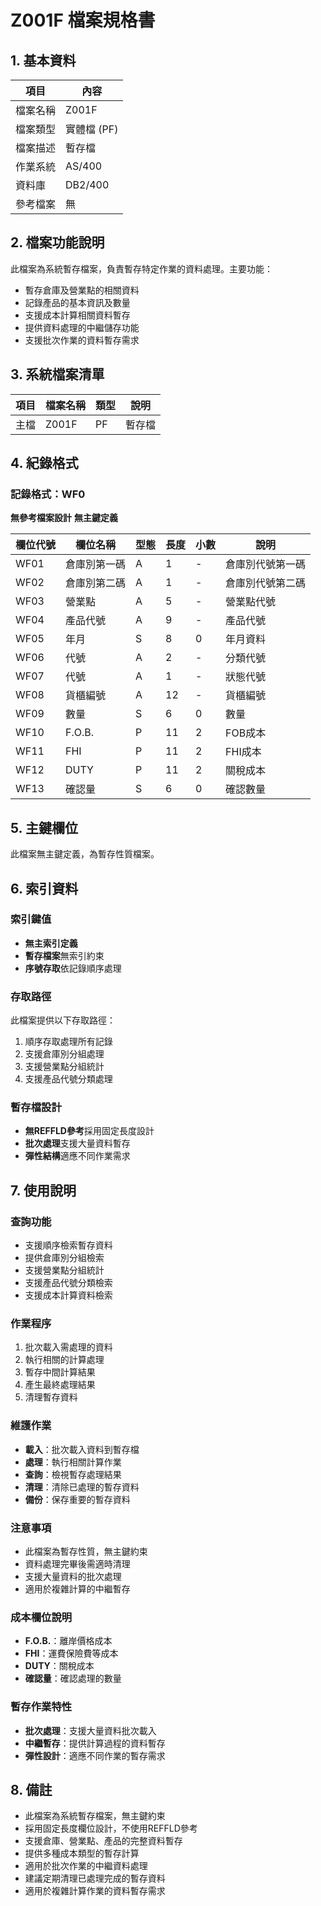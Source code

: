 # Z001F 檔案規格書

## 1. 基本資料

| 項目 | 內容 |
|------|------|
| 檔案名稱 | Z001F |
| 檔案類型 | 實體檔 (PF) |
| 檔案描述 | 暫存檔 |
| 作業系統 | AS/400 |
| 資料庫 | DB2/400 |
| 參考檔案 | 無 |

## 2. 檔案功能說明

此檔案為系統暫存檔案，負責暫存特定作業的資料處理。主要功能：
- 暫存倉庫及營業點的相關資料
- 記錄產品的基本資訊及數量
- 支援成本計算相關資料暫存
- 提供資料處理的中繼儲存功能
- 支援批次作業的資料暫存需求

## 3. 系統檔案清單

| 項目 | 檔案名稱 | 類型 | 說明 |
|------|----------|------|------|
| 主檔 | Z001F | PF | 暫存檔 |

## 4. 紀錄格式

### 記錄格式：WF0
**無參考檔案設計**
**無主鍵定義**

| 欄位代號 | 欄位名稱 | 型態 | 長度 | 小數 | 說明 |
|----------|----------|------|------|------|------|
| WF01 | 倉庫別第一碼 | A | 1 | - | 倉庫別代號第一碼 |
| WF02 | 倉庫別第二碼 | A | 1 | - | 倉庫別代號第二碼 |
| WF03 | 營業點 | A | 5 | - | 營業點代號 |
| WF04 | 產品代號 | A | 9 | - | 產品代號 |
| WF05 | 年月 | S | 8 | 0 | 年月資料 |
| WF06 | 代號 | A | 2 | - | 分類代號 |
| WF07 | 代號 | A | 1 | - | 狀態代號 |
| WF08 | 貨櫃編號 | A | 12 | - | 貨櫃編號 |
| WF09 | 數量 | S | 6 | 0 | 數量 |
| WF10 | F.O.B. | P | 11 | 2 | FOB成本 |
| WF11 | FHI | P | 11 | 2 | FHI成本 |
| WF12 | DUTY | P | 11 | 2 | 關稅成本 |
| WF13 | 確認量 | S | 6 | 0 | 確認數量 |

## 5. 主鍵欄位

此檔案無主鍵定義，為暫存性質檔案。

## 6. 索引資料

### 索引鍵值
- **無主索引定義**
- **暫存檔案**無索引約束
- **序號存取**依記錄順序處理

### 存取路徑
此檔案提供以下存取路徑：
1. 順序存取處理所有記錄
2. 支援倉庫別分組處理
3. 支援營業點分組統計
4. 支援產品代號分類處理

### 暫存檔設計
- **無REFFLD參考**採用固定長度設計
- **批次處理**支援大量資料暫存
- **彈性結構**適應不同作業需求

## 7. 使用說明

### 查詢功能
- 支援順序檢索暫存資料
- 提供倉庫別分組檢索
- 支援營業點分組統計
- 支援產品代號分類檢索
- 支援成本計算資料檢索

### 作業程序
1. 批次載入需處理的資料
2. 執行相關的計算處理
3. 暫存中間計算結果
4. 產生最終處理結果
5. 清理暫存資料

### 維護作業
- **載入**：批次載入資料到暫存檔
- **處理**：執行相關計算作業
- **查詢**：檢視暫存處理結果
- **清理**：清除已處理的暫存資料
- **備份**：保存重要的暫存資料

### 注意事項
- 此檔案為暫存性質，無主鍵約束
- 資料處理完畢後需適時清理
- 支援大量資料的批次處理
- 適用於複雜計算的中繼暫存

### 成本欄位說明
- **F.O.B.**：離岸價格成本
- **FHI**：運費保險費等成本
- **DUTY**：關稅成本
- **確認量**：確認處理的數量

### 暫存作業特性
- **批次處理**：支援大量資料批次載入
- **中繼暫存**：提供計算過程的資料暫存
- **彈性設計**：適應不同作業的暫存需求

## 8. 備註

- 此檔案為系統暫存檔案，無主鍵約束
- 採用固定長度欄位設計，不使用REFFLD參考
- 支援倉庫、營業點、產品的完整資料暫存
- 提供多種成本類型的暫存計算
- 適用於批次作業的中繼資料處理
- 建議定期清理已處理完成的暫存資料
- 適用於複雜計算作業的資料暫存需求 